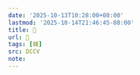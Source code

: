 ```yaml
---
date: '2025-10-13T10:28:00+08:00'
lastmod: '2025-10-14T21:46:45-08:00'
title: 􂈈
url: 􂈈
tags: [鋒]
src: DCCV
note:
---
```

